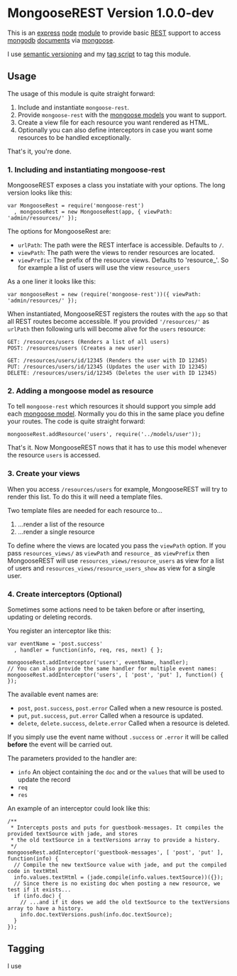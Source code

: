 # MongooseREST Version 1.0.0-dev

This is an [express][] [node][] [module][node modules] to provide basic [REST][] support to access [mongodb][] [documents][mongodb documents] via [mongoose][].


[express]: http://www.expressjs.com/
[node]: http://www.nodejs.org
[node modules]: http://nodejs.org/api/modules.html
[REST]: http://en.wikipedia.org/wiki/Representational_state_transfer
[mongodb]: http://www.mongodb.org
[mongodb documents]: http://www.mongodb.org/display/DOCS/Documents
[mongoose]: http://www.mongoosejs.com


I use [semantic versioning](http://semver.org/) and my [tag script](https://github.com/enyo/tag) to tag this module.

## Usage

The usage of this module is quite straight forward:

1. Include and instantiate `mongoose-rest`.
2. Provide `mongoose-rest` with the [mongoose models][mongoose model] you want to support.
3. Create a view file for each resource you want rendered as HTML.
4. Optionally you can also define interceptors in case you want some resources to be handled exceptionally.

That's it, you're done.


### 1. Including and instantiating mongoose-rest

MongooseREST exposes a class you instatiate with your options. The long version looks like this:

    var MongooseRest = require('mongoose-rest')
      , mongooseRest = new MongooseRest(app, { viewPath: 'admin/resources/' });

The options for MongooseRest are:

  - `urlPath`: The path were the REST interface is accessible. Defaults to `/`.
  - `viewPath`: The path were the views to render resources are located.
  - `viewPrefix`: The prefix of the resource views. Defaults to 'resource_'. So for example a list of users will use the view `resource_users`

As a one liner it looks like this:

    var mongooseRest = new (require('mongoose-rest'))({ viewPath: 'admin/resources/' });

When instantiated, MongooseREST registers the routes with the `app` so that all REST routes become accessible. If you provided `'/resources/'` as `urlPath` then following urls will become alive for the `users` resource:

    GET: /resources/users (Renders a list of all users)
    POST: /resources/users (Creates a new user)

    GET: /resources/users/id/12345 (Renders the user with ID 12345)
    PUT: /resources/users/id/12345 (Updates the user with ID 12345)
    DELETE: /resources/users/id/12345 (Deletes the user with ID 12345)

### 2. Adding a mongoose model as resource

To tell `mongoose-rest` which resources it should support you simple add each [mongoose model]. Normally you do this in the same place you define your routes. The code is quite straight forward:

    mongooseRest.addResource('users', require('../models/user'));

That's it. Now MongooseREST nows that it has to use this model whenever the resource `users` is accessed.


### 3. Create your views

When you access `/resources/users` for example, MongooseREST will try to render this list. To do this it will need a template files.

Two template files are needed for each resource to...

  1. ...render a list of the resource
  2. ...render a single resource

To define where the views are located you pass the `viewPath` option. If you pass `resources_views/` as `viewPath` and `resource_` as `viewPrefix` then MongooseREST will use `resources_views/resource_users` as view for a list of users and `resources_views/resource_users_show` as view for a single user.

### 4. Create interceptors (Optional)

Sometimes some actions need to be taken before or after inserting, updating or deleting records.

You register an interceptor like this:

    var eventName = 'post.success'
      , handler = function(info, req, res, next) { };

    mongooseRest.addInterceptor('users', eventName, handler);
    // You can also provide the same handler for multiple event names:
    mongooseRest.addInterceptor('users', [ 'post', 'put' ], function() { });


The available event names are:

  - `post`, `post.success`, `post.error` Called when a new resource is posted.
  - `put`, `put.success`, `put.error` Called when a resource is updated.
  - `delete`, `delete.success`, `delete.error` Called when a resource is deleted.

If you simply use the event name without `.success` or `.error` it will be called **before** the event will be carried out.

The parameters provided to the handler are:

  - `info` An object containing the `doc` and or the `values` that will be used to update the record
  - `req`
  - `res`


An example of an interceptor could look like this:

    /**
     * Intercepts posts and puts for guestbook-messages. It compiles the provided textSource with jade, and stores
     * the old textSource in a textVersions array to provide a history.
     */
    mongooseRest.addInterceptor('guestbook-messages', [ 'post', 'put' ], function(info) {
      // Compile the new textSource value with jade, and put the compiled code in textHtml
      info.values.textHtml = (jade.compile(info.values.textSource))({});
      // Since there is no existing doc when posting a new resource, we test if it exists...
      if (info.doc) {
        // ...and if it does we add the old textSource to the textVersions array to have a history.
        info.doc.textVersions.push(info.doc.textSource);
      }
    });



## Tagging

I use


[mongoose model]: http://mongoosejs.com/docs/model-definition.html